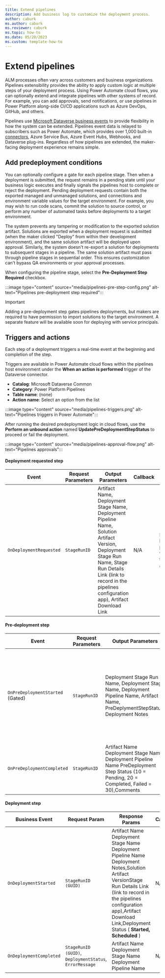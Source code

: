 ```yaml
---
title: Extend pipelines
description: Add business log to customize the deployment process.
author: caburk
ms.author: caburk
ms.reviewer: caburk
ms.topic: how-to
ms.date: 05/20/2023
ms.custom: template-how-to
---
```

# Extend pipelines

ALM processes often vary across customers and business organizations. Pipelines extensibility provides the ability to apply custom logic at multiple steps of your deployment process. Using Power Automate cloud flows, you can optionally extend and integrate pipelines with other systems of record. For example, you can add approvals, send notifications, or use pipelines in Power Platform along-side CI/CD applications such as Azure DevOps, GitHub, and others.

Pipelines use [Microsoft Dataverse business events](/power-apps/developer/data-platform/business-events) to provide flexibility in how the system can be extended. Pipelines event data is relayed to subscribers such as Power Automate, which provides over 1,000 built-in [connectors](/connectors/connector-reference/), Azure Service Bus, Azure Event Hubs, Webhooks, and Dataverse plug-ins. Regardless of how pipelines are extended, the maker-facing deployment experience remains simple.

## Add predeployment conditions

You can optionally configure a gate for each pipeline stage. Then when a deployment is submitted, the request remains in a pending state until your business logic executes and finally signals the pipelines host to complete or reject the deployment. Pending deployment requests contain both the exported managed and unmanaged solutions, and connections and environment variable values for the target environment. For example, you may wish to run code scans, commit the solution to source control, or perform any number of automated tasks before deployments to a target environment.

The system prevents any tampering or modification to the exported solution artifact. Solutions are exported when a deployment request is submitted (when the maker clicked "Deploy" from within their development environment), and the same solution artifact will be deployed upon approval. Similarly, the system doesn't re-export a solution for deployments to subsequent stages in a pipeline. The same solution artifact must pass through pipeline stages in sequential order. This ensures customization can't bypass QA environments or your approval processes.

When configuring the pipeline stage, select the **Pre-Deployment Step Required** checkbox.

  :::image type="content" source="media/pipelines-pre-step-config.png" alt-text="Pipelines pre-deployment step required":::

   > [!IMPORTANT]
   > Adding a pre-deployment step gates pipelines deployments, but makers are required to have permission to import solutions to the target environment. A separate feature will be available soon for deploying with service principals.

## Triggers and actions

Each step of a deployment triggers a real-time event at the beginning and completion of the step.

Triggers are available in Power Automate cloud flows within the pipelines host environment under the **When an action is performed** trigger of the Dataverse connector.

- **Catalog**: Microsoft Dataverse Common
- **Category**: Power Platform Pipelines
- **Table name**: (none)
- **Action name**: Select an option from the list

:::image type="content" source="media/pipelines-triggers.png" alt-text="Pipelines triggers in Power Automate":::

After running the desired predeployment logic in cloud flows, use the **Perform an unbound action** named **UpdatePreDeploymentStepStatus** to proceed or fail the deployment.

:::image type="content" source="media/pipelines-approval-flow.png" alt-text="Pipelines approvals":::

#### Deployment requested step

| Event | Request Parameters  | Output Parameters | Callback | Comments |
| --- | --- | --- | --- | --- |
| `OnDeploymentRequested`  | `StageRunID` | Artifact Name, Deployment Stage Name, Deployment Pipeline Name, Solution Artifact Version, Deployment Stage Run Name, Stage Run Details Link (link to record in the pipelines configuration app), Artifact Download Link | N/A  | Not gated. Can be used for predeployment validation of the solution artifact |

#### Pre-deployment step

| Event | Request Parameters  | Output Parameters | Callback | Comments |
| --- | --- | --- | --- | --- |
| `OnPreDeploymentStarted` (Gated)  | `StageRunID` | Deployment Stage Run Name, Deployment Stage Name, Deployment Pipeline Name, Artifact Name, PreDeplymentStepStatus, Deployment Notes |UpdatePreDeploymentStepStatus(StageRunID PreDeplymentStepStatus, PreDeploymentNotes); PreDeploymentStepStatus (10 = Pending, 20 = Completed, Failed = 30) Pending = State until marked as completed or failed. Completed = Deployment will proceed, Failed = Reject the deployment. It won't proceed  | - Only triggers when **Predeployment step required** is checked in the pipeline stage configuration. <br/>- Can be used to trigger approvals and other business logic before a deployment can proceed to the next step. <br/>- Requires calling the unbound action **UpdatePreDeploymentStepStatus** to mark the set the PreDeploymentStepStatus after other business logic has completed. |
| `OnPreDeploymentCompleted`   | `StageRunID` | Artifact Name Deployment Stage Name Deployment Pipeline Name PreDeployment Step Status (10 = Pending, 20 = Completed, Failed = 30),Comments | N/A  | Configure any necessary business logic that takes place before the solution import (deployment to target) is started. The pipeline won't proceed to the next step until the **UpdatePreDeploymentStatus** is set to completed. |

#### Deployment step

| Business Event | Request Param | Response Params | Callback | Notes |
| --- | --- | --- | --- | --- |
| `OnDeploymentStarted`   | `StageRunID (GUID)`  | Artifact Name Deployment Stage Name Deployment Pipeline Name Deployment Notes,Solution Artifact VersionStage Run Details Link (link to record in the pipelines configuration app),Artifact Download Link,Deployment Status ( **Started, Scheduled** )    | N/A   |ArtifactFileDownloadLink is a link to download the managed solution file. To download the unmanaged solution, change the link from "/artifactfile/" to "/artifactfileunmanaged/"<br/>Example to download managed solution: [https://myorg.crm.dynamics.com/api/data/v9.0/deploymentartifacts(55518dfc-23e5-ed11-8848-0022482b22b5)/artifactfile/$value](https://myorg.crm.dynamics.com/api/data/v9.0/deploymentartifacts(55518dfc-23e5-ed11-8848-0022482b22b5)/artifactfile/%24value)<br/>Example to download unmanaged solution: <https://myorg.crm.dynamics.com/api/data/v9.0/deploymentartifacts(55518dfc-23e5-ed11-8848-0022482b22b5)/artifactfileunmanaged/$value> |
| `OnDeploymentCompleted`   | `StageRunID (GUID)`, `DeploymentStatus`, `ErrorMessage`  | Artifact Name Deployment Stage Name Deployment Pipeline Name | N/A  | Triggers when the deployment succeeded, Failed, or was Canceled. Can be used to trigger custom post-deployment logic. |
